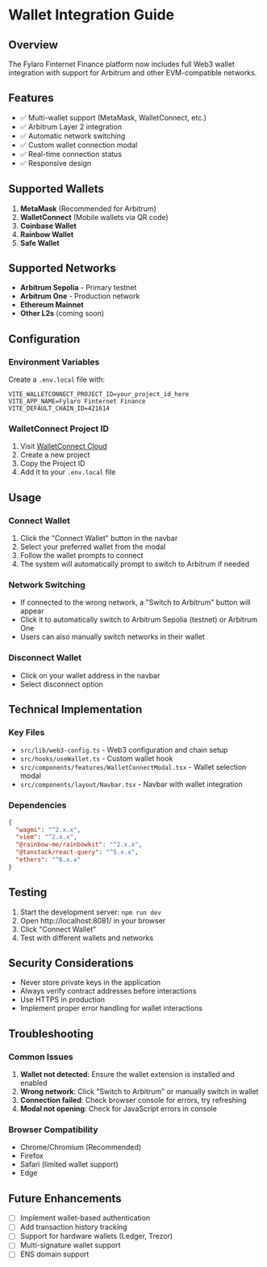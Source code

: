 # Wallet Integration Guide

## Overview
The Fylaro Finternet Finance platform now includes full Web3 wallet integration with support for Arbitrum and other EVM-compatible networks.

## Features
- ✅ Multi-wallet support (MetaMask, WalletConnect, etc.)
- ✅ Arbitrum Layer 2 integration
- ✅ Automatic network switching
- ✅ Custom wallet connection modal
- ✅ Real-time connection status
- ✅ Responsive design

## Supported Wallets
1. **MetaMask** (Recommended for Arbitrum)
2. **WalletConnect** (Mobile wallets via QR code)
3. **Coinbase Wallet**
4. **Rainbow Wallet**
5. **Safe Wallet**

## Supported Networks
- **Arbitrum Sepolia** - Primary testnet
- **Arbitrum One** - Production network
- **Ethereum Mainnet**
- **Other L2s** (coming soon)

## Configuration

### Environment Variables
Create a `.env.local` file with:
```env
VITE_WALLETCONNECT_PROJECT_ID=your_project_id_here
VITE_APP_NAME=Fylaro Finternet Finance
VITE_DEFAULT_CHAIN_ID=421614
```

### WalletConnect Project ID
1. Visit [WalletConnect Cloud](https://cloud.walletconnect.com/)
2. Create a new project
3. Copy the Project ID
4. Add it to your `.env.local` file

## Usage

### Connect Wallet
1. Click the "Connect Wallet" button in the navbar
2. Select your preferred wallet from the modal
3. Follow the wallet prompts to connect
4. The system will automatically prompt to switch to Arbitrum if needed

### Network Switching
- If connected to the wrong network, a "Switch to Arbitrum" button will appear
- Click it to automatically switch to Arbitrum Sepolia (testnet) or Arbitrum One
- Users can also manually switch networks in their wallet

### Disconnect Wallet
- Click on your wallet address in the navbar
- Select disconnect option

## Technical Implementation

### Key Files
- `src/lib/web3-config.ts` - Web3 configuration and chain setup
- `src/hooks/useWallet.ts` - Custom wallet hook
- `src/components/features/WalletConnectModal.tsx` - Wallet selection modal
- `src/components/layout/Navbar.tsx` - Navbar with wallet integration

### Dependencies
```json
{
  "wagmi": "^2.x.x",
  "viem": "^2.x.x",
  "@rainbow-me/rainbowkit": "^2.x.x",
  "@tanstack/react-query": "^5.x.x",
  "ethers": "^6.x.x"
}
```

## Testing
1. Start the development server: `npm run dev`
2. Open http://localhost:8081/ in your browser
3. Click "Connect Wallet" 
4. Test with different wallets and networks

## Security Considerations
- Never store private keys in the application
- Always verify contract addresses before interactions
- Use HTTPS in production
- Implement proper error handling for wallet interactions

## Troubleshooting

### Common Issues
1. **Wallet not detected**: Ensure the wallet extension is installed and enabled
2. **Wrong network**: Click "Switch to Arbitrum" or manually switch in wallet
3. **Connection failed**: Check browser console for errors, try refreshing
4. **Modal not opening**: Check for JavaScript errors in console

### Browser Compatibility
- Chrome/Chromium (Recommended)
- Firefox
- Safari (limited wallet support)
- Edge

## Future Enhancements
- [ ] Implement wallet-based authentication
- [ ] Add transaction history tracking
- [ ] Support for hardware wallets (Ledger, Trezor)
- [ ] Multi-signature wallet support
- [ ] ENS domain support
